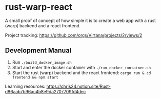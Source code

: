 # rust-warp-react

A small proof of concept of how simple it is to create a web app with a rust (warp) backend and a react frontend.

Project tracking: https://github.com/orgs/Virtana/projects/2/views/2

## Development Manual
1. Run `./build_docker_image.sh`
2. Start and enter the docker container with `./run_docker_container.sh`
3. Start the rust (warp) backend and the react frontend: `cargo run & cd frontend && npm start`

Learning resources: https://chris24.notion.site/Rust-d86aab7b96ac4b8e9da2707709fd4dec

